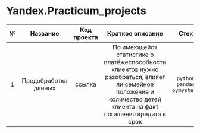 # Yandex.Practicum_projects

| № | Название             | Код проекта   | Краткое описание   | Стек   |
|:-:|:--------------------:|:-------------:|:------------------:|:------:|
| 1 | Предобработка данных | ссылка      | По имеющейся статистике о платёжеспособности клиентов нужно разобраться, влияет ли семейное положение и количество детей клиента на факт погашения кредита в срок | `python` `pandas` `pymystem3` |

